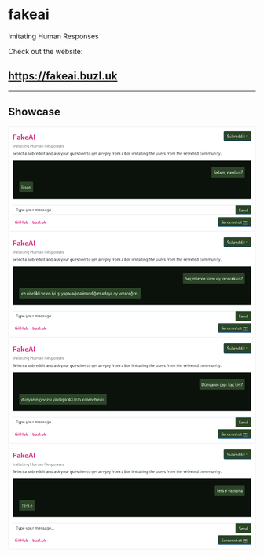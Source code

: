 # fakeai
Imitating Human Responses

Check out the website:
## https://fakeai.buzl.uk

---

## Showcase
<div>
    <img src="images/fakeai-1.png">
    <img src="images/fakeai-2.png">
    <img src="images/fakeai-3.png">
    <img src="images/fakeai-4.png">
</div>